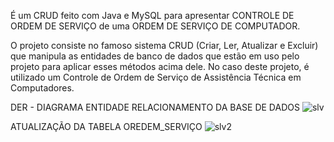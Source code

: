 É um CRUD feito com Java e MySQL para apresentar CONTROLE DE ORDEM DE SERVIÇO de uma ORDEM DE SERVIÇO DE COMPUTADOR.

O projeto consiste no famoso sistema CRUD (Criar, Ler, Atualizar e Excluir) que manipula as entidades de banco de dados que estão em uso pelo projeto para aplicar esses métodos acima dele. No caso deste projeto, é utilizado um Controle de Ordem de Serviço de Assistência Técnica em Computadores.

DER - DIAGRAMA ENTIDADE RELACIONAMENTO DA BASE DE DADOS 
![slv](https://user-images.githubusercontent.com/68443243/145125527-89da59c4-7171-47e3-b0f2-b6b39045b7ec.png)

ATUALIZAÇÃO DA TABELA OREDEM_SERVIÇO 
![slv2](https://user-images.githubusercontent.com/68443243/145125568-32ad7f93-887f-49bd-a63b-aaa877ebb15f.png)
